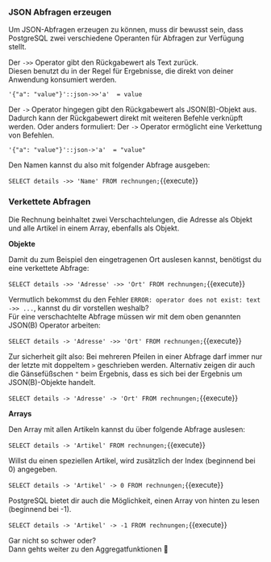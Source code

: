 ### JSON Abfragen erzeugen
Um JSON-Abfragen erzeugen zu können, muss dir bewusst sein, dass PostgreSQL zwei verschiedene Operanten für Abfragen zur Verfügung stellt.


Der `->>` Operator  gibt den Rückgabewert als Text zurück.  
Diesen benutzt du in der Regel für Ergebnisse, die direkt von deiner Anwendung konsumiert werden.
```
'{"a": "value"}'::json->>'a'  = value
```


Der `->` Operator hingegen gibt den Rückgabewert als JSON(B)-Objekt aus.  
Dadurch kann der Rückgabewert direkt mit weiteren Befehle verknüpft werden. Oder anders formuliert: Der `->` Operator ermöglicht eine Verkettung von Befehlen.
```
'{"a": "value"}'::json->'a'  = "value"
```

Den Namen kannst du also mit folgender Abfrage ausgeben:

`SELECT details ->> 'Name' FROM rechnungen;`{{execute}}

### Verkettete Abfragen
Die Rechnung beinhaltet zwei Verschachtelungen, die Adresse als Objekt und alle Artikel in einem Array, ebenfalls als Objekt.

__Objekte__

Damit du zum Beispiel den eingetragenen Ort auslesen kannst, benötigst du eine verkettete Abfrage:

`SELECT details ->> 'Adresse' ->> 'Ort' FROM rechnungen;`{{execute}}

Vermutlich bekommst du den Fehler `ERROR: operator does not exist: text ->> ...`, kannst du dir vorstellen weshalb?  
Für eine verschachtelte Abfrage müssen wir mit dem oben genannten JSON(B) Operator arbeiten:

`SELECT details -> 'Adresse' ->> 'Ort' FROM rechnungen;`{{execute}}

Zur sicherheit gilt also: Bei mehreren Pfeilen in einer Abfrage darf immer nur der letzte mit doppeltem `>` geschrieben werden.
Alternativ zeigen dir auch die Gänsefüßschen `"` beim Ergebnis, dass es sich bei der Ergebnis um JSON(B)-Objekte handelt.

`SELECT details -> 'Adresse' -> 'Ort' FROM rechnungen;`{{execute}}

__Arrays__

Den Array mit allen Artikeln kannst du über folgende Abfrage auslesen:

`SELECT details -> 'Artikel' FROM rechnungen;`{{execute}}

Willst du einen speziellen Artikel, wird zusätzlich der Index (beginnend bei 0) angegeben. 

`SELECT details -> 'Artikel' -> 0 FROM rechnungen;`{{execute}}

PostgreSQL bietet dir auch die Möglichkeit, einen Array von hinten zu lesen (beginnend bei -1).

`SELECT details -> 'Artikel' -> -1 FROM rechnungen;`{{execute}}

Gar nicht so schwer oder?  
Dann gehts weiter zu den Aggregatfunktionen 🙌
